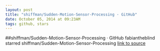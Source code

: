 ```yaml
---
layout: post
title: "shiffman/Sudden-Motion-Sensor-Processing · GitHub"
date: October 05, 2014 at 09:23AM
tags: github, stars
---
```

##shiffman/Sudden-Motion-Sensor-Processing · GitHub
fabiantheblind starred shiffman/Sudden-Motion-Sensor-Processing
[link to source](http://ift.tt/1sVE76k) 
